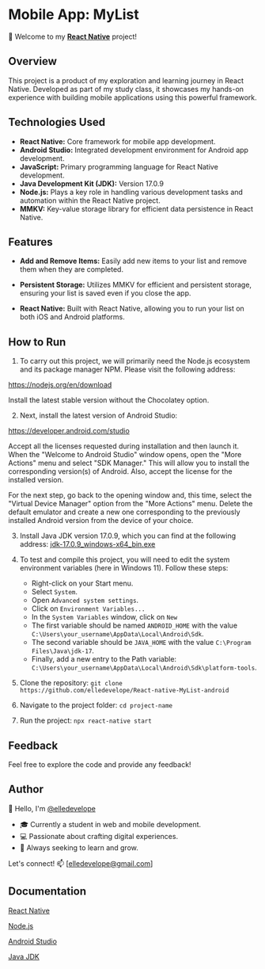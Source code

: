 # Mobile App: MyList 

🚀 Welcome to my [**React Native**](https://reactnative.dev) project!

## Overview

This project is a product of my exploration and learning journey in React Native. Developed as part of my study class, it showcases my hands-on experience with building mobile applications using this powerful framework.
## Technologies Used

- **React Native:** Core framework for mobile app development.
- **Android Studio:** Integrated development environment for Android app development.
- **JavaScript:** Primary programming language for React Native development.
- **Java Development Kit (JDK):** Version 17.0.9
- **Node.js:** Plays a key role in handling various development tasks and automation within the React Native project.
- **MMKV:** Key-value storage library for efficient data persistence in React Native.



## Features

- **Add and Remove Items:** Easily add new items to your list and remove them when they are completed.

- **Persistent Storage:** Utilizes MMKV for efficient and persistent storage, ensuring your list is saved even if you close the app.

- **React Native:** Built with React Native, allowing you to run your list on both iOS and Android platforms.
## How to Run
1. To carry out this project, we will primarily need the Node.js ecosystem and its package manager NPM. Please visit the following address:

https://nodejs.org/en/download

Install the latest stable version without the Chocolatey option.

2. Next, install the latest version of Android Studio:

https://developer.android.com/studio

Accept all the licenses requested during installation and then launch it. When the "Welcome to Android Studio" window opens, open the "More Actions" menu and select "SDK Manager." This will allow you to install the corresponding version(s) of Android. Also, accept the license for the installed version.

For the next step, go back to the opening window and, this time, select the "Virtual Device Manager" option from the "More Actions" menu. Delete the default emulator and create a new one corresponding to the previously installed Android version from the device of your choice.

3. Install Java JDK version 17.0.9, which you can find at the following address:
[jdk-17.0.9_windows-x64_bin.exe](https://www.oracle.com/fr/java/technologies/javase/jdk11-archive-downloads.html)

4. To test and compile this project, you will need to edit the system environment variables (here in Windows 11). Follow these steps:

    - Right-click on your Start menu.
    - Select `System`.
   -  Open `Advanced system settings`.
    - Click on `Environment Variables...`
    - In the `System Variables` window, click on `New`
    - The first variable should be named `ANDROID_HOME` with the value `C:\Users\your_username\AppData\Local\Android\Sdk`.
    - The second variable should be `JAVA_HOME` with the value `C:\Program Files\Java\jdk-17`.
    - Finally, add a new entry to the Path variable: `C:\Users\your_username\AppData\Local\Android\Sdk\platform-tools`.

5. Clone the repository: `git clone https://github.com/elledevelope/React-native-MyList-android`

6. Navigate to the project folder: `cd project-name`

7. Run the project: `npx react-native start`
## Feedback

Feel free to explore the code and provide any feedback!


## Author

👋 Hello, I'm [@elledevelope](https://github.com/elledevelope/)

- 🎓 Currently a student in web and mobile development.
- 💻 Passionate about crafting digital experiences.
- 🌱 Always seeking to learn and grow.

Let's connect! 📫 [elledevelope@gmail.com]

## Documentation

[React Native](https://reactnative.dev)

[Node.js](https://nodejs.org/en/download)

[Android Studio](https://developer.android.com/studio)

[Java JDK](https://www.oracle.com/fr/java/technologies/javase/jdk11-archive-downloads.html)
